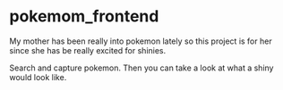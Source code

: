 # pokemom_frontend

My mother has been really into pokemon lately so this project is for her since she has be really excited for shinies.

Search and capture pokemon. Then you can take a look at what a shiny would look like.
